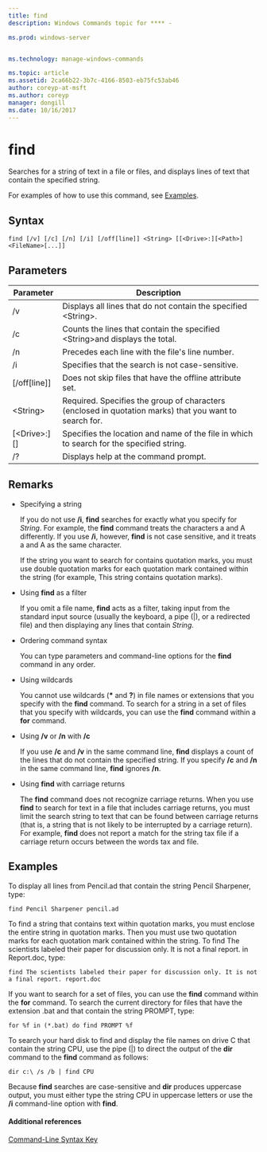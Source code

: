 ```yaml
---
title: find
description: Windows Commands topic for **** - 

ms.prod: windows-server


ms.technology: manage-windows-commands

ms.topic: article
ms.assetid: 2ca66b22-3b7c-4166-8503-eb75fc53ab46
author: coreyp-at-msft
ms.author: coreyp
manager: dongill
ms.date: 10/16/2017
---
```


# find



Searches for a string of text in a file or files, and displays lines of text that contain the specified string.

For examples of how to use this command, see [Examples](#BKMK_examples).

## Syntax

```
find [/v] [/c] [/n] [/i] [/off[line]] <String> [[<Drive>:][<Path>]<FileName>[...]]
```

## Parameters

|           Parameter           |                                              Description                                               |
|-------------------------------|--------------------------------------------------------------------------------------------------------|
|              /v               |                    Displays all lines that do not contain the specified \<String>.                     |
|              /c               |              Counts the lines that contain the specified \<String>and displays the total.              |
|              /n               |                            Precedes each line with the file's line number.                             |
|              /i               |                            Specifies that the search is not case-sensitive.                            |
|         [/off[line]]          |                        Does not skip files that have the offline attribute set.                        |
|          \<String>          | Required. Specifies the group of characters (enclosed in quotation marks) that you want to search for. |
| [\<Drive>:][<Path>]<FileName> |        Specifies the location and name of the file in which to search for the specified string.        |
|              /?               |                                  Displays help at the command prompt.                                  |

## Remarks

-   Specifying a string

    If you do not use **/i**, **find** searches for exactly what you specify for *String*. For example, the **find** command treats the characters a and A differently. If you use **/i**, however, **find** is not case sensitive, and it treats a and A as the same character.

    If the string you want to search for contains quotation marks, you must use double quotation marks for each quotation mark contained within the string (for example, This string contains quotation marks).
-   Using **find** as a filter

    If you omit a file name, **find** acts as a filter, taking input from the standard input source (usually the keyboard, a pipe (|), or a redirected file) and then displaying any lines that contain *String*.
-   Ordering command syntax

    You can type parameters and command-line options for the **find** command in any order.
-   Using wildcards

    You cannot use wildcards (**&#42;** and **?**) in file names or extensions that you specify with the **find** command. To search for a string in a set of files that you specify with wildcards, you can use the **find** command within a **for** command.
-   Using **/v** or **/n** with **/c**

    If you use **/c** and **/v** in the same command line, **find** displays a count of the lines that do not contain the specified string. If you specify **/c** and **/n** in the same command line, **find** ignores **/n**.
-   Using **find** with carriage returns

    The **find** command does not recognize carriage returns. When you use **find** to search for text in a file that includes carriage returns, you must limit the search string to text that can be found between carriage returns (that is, a string that is not likely to be interrupted by a carriage return). For example, **find** does not report a match for the string tax file if a carriage return occurs between the words tax and file.

## <a name=BKMK_examples></a>Examples

To display all lines from Pencil.ad that contain the string Pencil Sharpener, type:
```
find Pencil Sharpener pencil.ad
```
To find a string that contains text within quotation marks, you must enclose the entire string in quotation marks. Then you must use two quotation marks for each quotation mark contained within the string. To find The scientists labeled their paper for discussion only. It is not a final report. in Report.doc, type:
```
find The scientists labeled their paper for discussion only. It is not a final report. report.doc
```
If you want to search for a set of files, you can use the **find** command within the **for** command. To search the current directory for files that have the extension .bat and that contain the string PROMPT, type:
```
for %f in (*.bat) do find PROMPT %f 
```
To search your hard disk to find and display the file names on drive C that contain the string CPU, use the pipe (|) to direct the output of the **dir** command to the **find** command as follows:
```
dir c:\ /s /b | find CPU 
```
Because **find** searches are case-sensitive and **dir** produces uppercase output, you must either type the string CPU in uppercase letters or use the **/i** command-line option with **find**.

#### Additional references

[Command-Line Syntax Key](command-line-syntax-key.md)